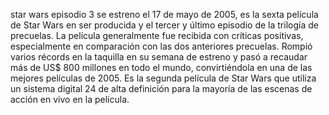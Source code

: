star wars episodio 3
se estreno el 17 de mayo de 2005,  es la sexta película de Star Wars en ser producida y el tercer y último episodio de la trilogía de precuelas. La película generalmente fue recibida con críticas positivas, especialmente en comparación con las dos anteriores precuelas. Rompió varios récords en la taquilla en su semana de estreno y pasó a recaudar más de US$ 800 millones en todo el mundo, convirtiéndola en una de las mejores películas de 2005. Es la segunda película de Star Wars que utiliza un sistema digital 24 de alta definición para la mayoría de las escenas de acción en vivo en la película.